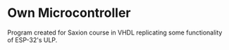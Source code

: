 # Own Microcontroller
Program created for Saxion course in VHDL replicating some functionality of ESP-32's ULP.
